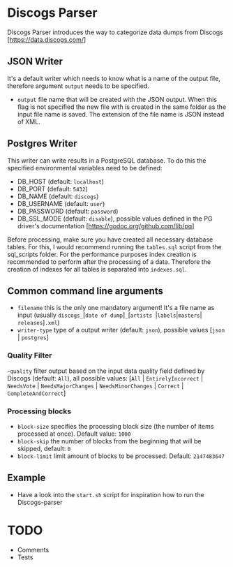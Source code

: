 # Discogs Parser

Discogs Parser introduces the way to categorize data dumps from Discogs [https://data.discogs.com/]

## JSON Writer
It's a default writer which needs to know what is a name of the output file, therefore argument `output` needs to be specified.
- `output` file name that will be created with the JSON output. When this flag is not specified the new file with is created in the same folder as the input file name is saved. The extension of the file name is JSON instead of XML.

## Postgres Writer
This writer can write results in a PostgreSQL database. To do this the specified environmental variables need to be defined:
- DB_HOST (default: `localhost`)
- DB_PORT (default: `5432`)
- DB_NAME (default: `discogs`)
- DB_USERNAME (default: `user`)
- DB_PASSWORD (default: `password`)
- DB_SSL_MODE (default: `disable`), possible values defined in the PG driver's documentation [https://godoc.org/github.com/lib/pq]

Before processing,  make sure you have created all necessary database tables. For this, I would recommend running the `tables.sql` script from the sql_scripts folder. For the performance purposes index creation is recommended to perform after the processing of a data. Therefore the creation of indexes for all tables is separated into `indexes.sql`.  

## Common command line arguments
- `filename` this is the only one mandatory argument! It's a file name as input (usually `discogs_`[`date of dump`]`_`[`artists `|` labels `|` masters `|` releases`]`.xml`)
- `writer-type` type of a output writer (default: `json`), possible values [`json` | `postgres`]

### Quality Filter
-`quality` filter output based on the input data quality field defined by Discogs (default: `All`), all possible values: [`All` | `EntirelyIncorrect` | `NeedsVote` | `NeedsMajorChanges` | `NeedsMinorChanges` | `Correct` | `CompleteAndCorrect`]

### Processing blocks
- `block-size` specifies the processing block size (the number of items processed at once). Default value: `1000`
- `block-skip` the number of blocks from the beginning that will  be skipped, default: `0`
- `block-limit` limit amount of blocks to be processed. Default: `2147483647`

## Example
 - Have a look into the `start.sh` script for inspiration how to run the Discogs-parser  

# TODO
- Comments
- Tests